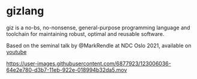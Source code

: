 # gizlang 
giz is a no-bs, no-nonsense, general-purpose programming language and toolchain for maintaining robust, optimal and reusable software.

Based on the seminal talk by @MarkRendle at NDC Oslo 2021, available on [youtube](https://www.youtube.com/watch?v=vcFBwt1nu2U)




https://user-images.githubusercontent.com/6877923/123006036-64e2e780-d3b7-11eb-922e-018994b32da5.mov

